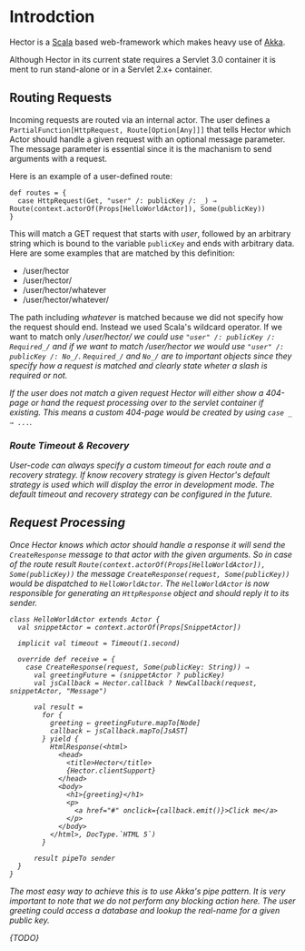 # Introdction
Hector is a <a href="http://www.scala-lang.org/">Scala</a> based web-framework which makes heavy use of <a href="http://www.akka.io/">Akka</a>.

Although Hector in its current state requires a Servlet 3.0 container it is ment to run stand-alone or in a Servlet 2.x+ container.

## Routing Requests

Incoming requests are routed via an internal actor. The user defines a `PartialFunction[HttpRequest, Route[Option[Any]]]` that tells Hector which Actor should handle a given request with an optional message parameter.
The message parameter is essential since it is the machanism to send arguments with a request.

Here is an example of a user-defined route:

```
def routes = {
  case HttpRequest(Get, "user" /: publicKey /: _) ⇒  Route(context.actorOf(Props[HelloWorldActor]), Some(publicKey))
}
```

This will match a GET request that starts with <em>user</em>, followed by an arbitrary string which is bound to the variable `publicKey` and ends with arbitrary data.
Here are some examples that are matched by this definition:

* /user/hector
* /user/hector/
* /user/hector/whatever
* /user/hector/whatever/

The path including <em>whatever</em> is matched because we did not specify how the request should end. Instead we used Scala's wildcard operator. 
If we want to match only <em>/user/hector/</eam>  we could use `"user" /: publicKey /: Required_/` and if we want to match <em>/user/hector</em> we would use `"user" /: publicKey /: No_/`.
`Required_/` and `No_/` are to important objects since they specify how a request is matched and clearly state wheter a slash is required or not.

If the user does not match a given request Hector will either show a 404-page or hand the request processing over to the servlet container if existing. This means a custom 404-page would be created by using `case _ ⇒ ...`.

### Route Timeout & Recovery

User-code can always specify a custom timeout for each route and a recovery strategy. If know recovery strategy is given Hector's default strategy is used which will display the error in development mode. The default timeout and recovery strategy can be configured in the future.

## Request Processing

Once Hector knows which actor should handle a response it will send the `CreateResponse` message to that actor with the given arguments. So in case of the route result `Route(context.actorOf(Props[HelloWorldActor]), Some(publicKey))` the message `CreateResponse(request, Some(publicKey))` would be dispatched to `HelloWorldActor`.
The `HelloWorldActor` is now responsible for generating an `HttpResponse` object and should reply it to its sender.

```
class HelloWorldActor extends Actor {
  val snippetActor = context.actorOf(Props[SnippetActor])

  implicit val timeout = Timeout(1.second)

  override def receive = {
    case CreateResponse(request, Some(publicKey: String)) ⇒
      val greetingFuture = (snippetActor ? publicKey)
      val jsCallback = Hector.callback ? NewCallback(request, snippetActor, "Message")

      val result =
        for {
          greeting ← greetingFuture.mapTo[Node]
          callback ← jsCallback.mapTo[JsAST]
        } yield {
          HtmlResponse(<html>
            <head>
              <title>Hector</title>
              {Hector.clientSupport}
            </head>
            <body>
              <h1>{greeting}</h1>
              <p>
                <a href="#" onclick={callback.emit()}>Click me</a>
              </p>
            </body>
          </html>, DocType.`HTML 5`)
        }

      result pipeTo sender
  }
}
```

The most easy way to achieve this is to use Akka's pipe pattern. It is very important to note that we do not perform any blocking action here.
The user greeting could access a database and lookup the real-name for a given public key.

{TODO}
